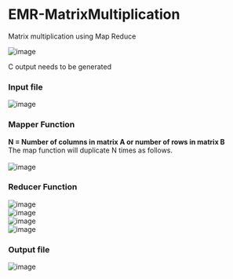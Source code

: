 # EMR-MatrixMultiplication
Matrix multiplication using Map Reduce

![image](https://user-images.githubusercontent.com/23340399/152645322-0c3d5f2f-2721-4c59-ae6a-3ca58b1a6b44.png)

C output needs to be generated
### Input file
![image](https://user-images.githubusercontent.com/23340399/152645336-08cc6550-ca06-46bc-8b17-986babf37adb.png)

### Mapper Function
**N = Number of columns in matrix A or number of rows in matrix B**<br>
The map function will duplicate N times as follows.<br><br>
![image](https://user-images.githubusercontent.com/23340399/152645660-3c931c40-b2c4-4f4c-9460-340c4aa2de58.png)

### Reducer Function
![image](https://user-images.githubusercontent.com/23340399/152645425-23bdbc8a-107c-4f96-9842-2e38a5fc2ef0.png)<br>
![image](https://user-images.githubusercontent.com/23340399/152645433-01dee6ac-a833-4bc7-8a03-7f2ae28f2761.png)<br>
![image](https://user-images.githubusercontent.com/23340399/152645761-64098f39-3dd1-4d4f-b490-0a4648b45ba2.png)<br>
![image](https://user-images.githubusercontent.com/23340399/152645706-ae76d6fd-7caf-42ff-bdea-aca624e70159.png)<br>

### Output file
![image](https://user-images.githubusercontent.com/23340399/152645445-0e511e8e-a0a6-4cb6-b10d-f9ae27890fe4.png)

